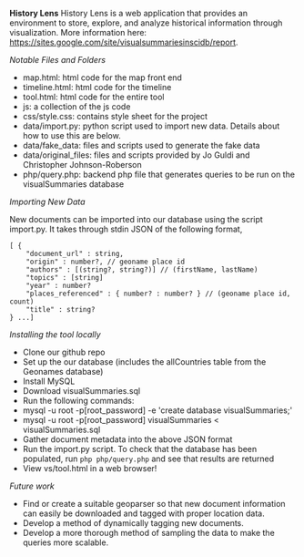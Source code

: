 **History Lens**
History Lens is a web application that provides an environment to store, explore, and analyze historical information through visualization.
More information here: https://sites.google.com/site/visualsummariesinscidb/report.

*Notable Files and Folders*
- map.html: html code for the map front end
- timeline.html: html code for the timeline
- tool.html: html code for the entire tool
- js: a collection of the js code
- css/style.css: contains style sheet for the project
- data/import.py: python script used to import new data. Details about how to use this are below.
- data/fake_data: files and scripts used to generate the fake data
- data/original_files: files and scripts provided by Jo Guldi and Christopher Johnson-Roberson
- php/query.php: backend php file that generates queries to be run on the visualSummaries database

*Importing New Data*

New documents can be imported into our database using the script import.py. It takes through stdin JSON of the following format,
```
[ {
    "document_url" : string,
    "origin" : number?, // geoname place id
    "authors" : [(string?, string?)] // (firstName, lastName)
    "topics" : [string]
    "year" : number?
    "places_referenced" : { number? : number? } // (geoname place id, count)
    "title" : string?
} ...]
```

*Installing the tool locally*
- Clone our github repo
- Set up the our database (includes the allCountries table from the Geonames database)
 - Install MySQL
 - Download visualSummaries.sql
 - Run the following commands: 
  - mysql -u root -p[root_password] -e 'create database visualSummaries;'
  - mysql -u root -p[root_password] visualSummaries < visualSummaries.sql
- Gather document metadata into the above JSON format
- Run the import.py script. To check that the database has been populated, run `php php/query.php` and see that results are returned
- View vs/tool.html in a web browser!

*Future work*
- Find or create a suitable geoparser so that new document information can easily be downloaded and tagged with proper location data.
- Develop a method of dynamically tagging new documents.
- Develop a more thorough method of sampling the data to make the queries more scalable.
